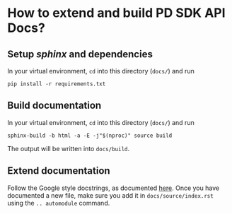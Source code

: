 # How to extend and build PD SDK API Docs?

## Setup _sphinx_ and dependencies

In your virtual environment, `cd` into this directory (`docs/`) and run

`pip install -r requirements.txt`

## Build documentation

In your virtual environment, `cd` into this directory (`docs/`) and run

`sphinx-build -b html -a -E -j"$(nproc)" source build`

The output will be written into `docs/build`.

## Extend documentation

Follow the Google style docstrings, as documented [here](https://sphinxcontrib-napoleon.readthedocs.io/en/latest/example_google.html).
Once you have documented a new file, make sure you add it in `docs/source/index.rst` using the `.. automodule` command.
